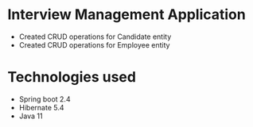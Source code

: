 #  Interview Management Application

* Created CRUD operations for Candidate entity
* Created CRUD operations for Employee entity

# Technologies used
  * Spring boot 2.4
  * Hibernate 5.4
  * Java 11



